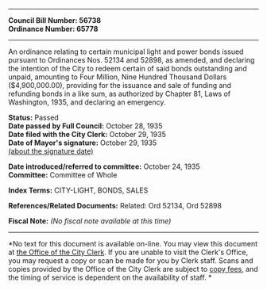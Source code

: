 * * * * *  
  
**Council Bill Number: [](#h0)[](#h2)56738**   
**Ordinance Number: 65778**  
  
* * * * *  
  
An ordinance relating to certain municipal light and power bonds issued pursuant to Ordinances Nos. 52134 and 52898, as amended, and declaring the intention of the City to redeem certain of said bonds outstanding and unpaid, amounting to Four Million, Nine Hundred Thousand Dollars ($4,900,000.00), providing for the issuance and sale of funding and refunding bonds in a like sum, as authorized by Chapter 81, Laws of Washington, 1935, and declaring an emergency.  
  
**Status:** Passed   
**Date passed by Full Council:** October 28, 1935   
**Date filed with the City Clerk:** October 29, 1935   
**Date of Mayor's signature:** October 29, 1935   
[(about the signature date)](/~public/approvaldate.htm)   
  
  
**Date introduced/referred to committee:** October 24, 1935   
**Committee:** Committee of Whole   
  
**Index Terms:** CITY-LIGHT, BONDS, SALES  
  
**References/Related Documents:** Related: Ord 52134, Ord 52898  
  
**Fiscal Note:** *(No fiscal note available at this time)*  
  
* * * * *  
  
*No text for this document is available on-line. You may view this document at [the Office of the City Clerk](http://www.seattle.gov/leg/clerk/contactUs.htm). If you are unable to visit the Clerk's Office, you may request a copy or scan be made for you by Clerk staff. Scans and copies provided by the Office of the City Clerk are subject to [copy fees](http://clerk.seattle.gov/~public/clerkfees.htm), and the timing of service is dependent on the availability of staff. *  
  
  

